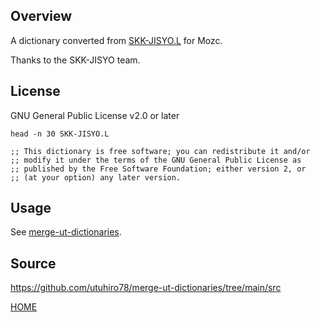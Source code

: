 ## Overview

A dictionary converted from [SKK-JISYO.L](https://github.com/skk-dev/dict/blob/master/SKK-JISYO.L) for Mozc.

Thanks to the SKK-JISYO team.

## License

GNU General Public License v2.0 or later

```
head -n 30 SKK-JISYO.L

;; This dictionary is free software; you can redistribute it and/or
;; modify it under the terms of the GNU General Public License as
;; published by the Free Software Foundation; either version 2, or
;; (at your option) any later version.
```

## Usage

See [merge-ut-dictionaries](https://github.com/utuhiro78/merge-ut-dictionaries).

## Source

https://github.com/utuhiro78/merge-ut-dictionaries/tree/main/src

[HOME](http://linuxplayers.g1.xrea.com/mozc-ut.html)
